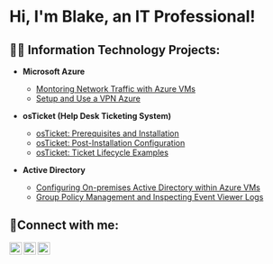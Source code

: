 <h1>Hi, I'm Blake, an IT Professional! </h1>

<h2>👨‍💻 Information Technology Projects:</h2>

- <b> Microsoft Azure </b>
  - [Montoring Network Traffic with Azure  VMs](https://github.com/blake122096/Azure-Compute-Networking)
  - [Setup and Use a VPN Azure](https://github.com/blake122096/How-to-Setup-and-Use-a-VPN-within-Azure)
 

- <b>osTicket (Help Desk Ticketing System)</b>
  - [osTicket: Prerequisites and Installation](https://github.com/blake122096/osticket-prereqs)
  - [osTicket: Post-Installation Configuration](https://github.com/blake122096/post-install-config)
  - [osTicket: Ticket Lifecycle Examples](https://github.com/blake122096/ticket-lifecycle/tree/main)

- <b>Active Directory </b>
  - [Configuring On-premises Active Directory within Azure VMs](https://github.com/blake122096/configure-ad)
  - [Group Policy Management and Inspecting Event Viewer Logs ](https://github.com/blake122096/gpm-eventvwr)

<h2>🤳Connect with me:</h2>

[<img align="left" alt="Josh | Twitter" width="22px" src="https://cdn.jsdelivr.net/npm/simple-icons@v3/icons/twitter.svg" />][twitter]
[<img align="left" alt="Josh | LinkedIn" width="22px" src="https://cdn.jsdelivr.net/npm/simple-icons@v3/icons/linkedin.svg" />][linkedin]
[<img align="left" alt="Josh | Instagram" width="22px" src="https://cdn.jsdelivr.net/npm/simple-icons@v3/icons/instagram.svg" />][instagram]

[twitter]: https://twitter.com/Josh
[instagram]: https://www.instagram.com/Josh
[linkedin]: https://linkedin.com/in/Josh
